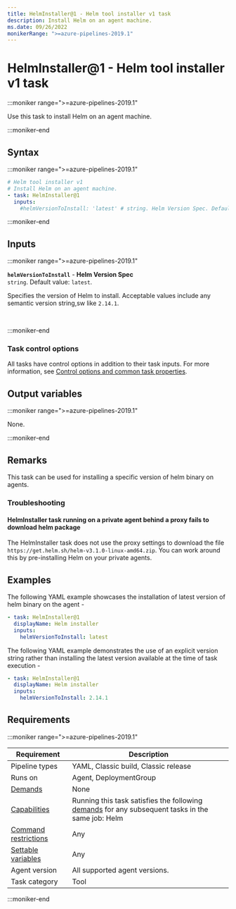 ```yaml
---
title: HelmInstaller@1 - Helm tool installer v1 task
description: Install Helm on an agent machine.
ms.date: 09/26/2022
monikerRange: ">=azure-pipelines-2019.1"
---
```


# HelmInstaller@1 - Helm tool installer v1 task

<!-- :::description::: -->
:::moniker range=">=azure-pipelines-2019.1"

<!-- :::editable-content name="description"::: -->
Use this task to install Helm on an agent machine.
<!-- :::editable-content-end::: -->

:::moniker-end
<!-- :::description-end::: -->

<!-- :::syntax::: -->
## Syntax

:::moniker range=">=azure-pipelines-2019.1"

```yaml
# Helm tool installer v1
# Install Helm on an agent machine.
- task: HelmInstaller@1
  inputs:
    #helmVersionToInstall: 'latest' # string. Helm Version Spec. Default: latest.
```

:::moniker-end
<!-- :::syntax-end::: -->

<!-- :::inputs::: -->
## Inputs

<!-- :::item name="helmVersionToInstall"::: -->
:::moniker range=">=azure-pipelines-2019.1"

**`helmVersionToInstall`** - **Helm Version Spec**<br>
`string`. Default value: `latest`.<br>
<!-- :::editable-content name="helpMarkDown"::: -->
Specifies the version of Helm to install. Acceptable values include any semantic version string,sw like `2.14.1`.
<!-- :::editable-content-end::: -->
<br>

:::moniker-end
<!-- :::item-end::: -->

### Task control options

All tasks have control options in addition to their task inputs. For more information, see [Control options and common task properties](/azure/devops/pipelines/yaml-schema/steps-task#common-task-properties).
<!-- :::inputs-end::: -->

<!-- :::outputVariables::: -->
## Output variables

:::moniker range=">=azure-pipelines-2019.1"

None.

:::moniker-end
<!-- :::outputVariables-end::: -->

<!-- :::remarks::: -->
<!-- :::editable-content name="remarks"::: -->
## Remarks

This task can be used for installing a specific version of helm binary on agents.

### Troubleshooting

#### HelmInstaller task running on a private agent behind a proxy fails to download helm package

The HelmInstaller task does not use the proxy settings to download the file `https://get.helm.sh/helm-v3.1.0-linux-amd64.zip`. You can work around this by pre-installing Helm on your private agents.
<!-- :::editable-content-end::: -->
<!-- :::remarks-end::: -->

<!-- :::examples::: -->
<!-- :::editable-content name="examples"::: -->
## Examples

The following YAML example showcases the installation of latest version of helm binary on the agent - 

```YAML
- task: HelmInstaller@1
  displayName: Helm installer
  inputs: 
    helmVersionToInstall: latest
```

The following YAML example demonstrates the use of an explicit version string rather than installing the latest version available at the time of task execution - 

```YAML
- task: HelmInstaller@1
  displayName: Helm installer
  inputs: 
    helmVersionToInstall: 2.14.1
```
<!-- :::editable-content-end::: -->
<!-- :::examples-end::: -->

<!-- :::properties::: -->
## Requirements

:::moniker range=">=azure-pipelines-2019.1"

| Requirement | Description |
|-------------|-------------|
| Pipeline types | YAML, Classic build, Classic release |
| Runs on | Agent, DeploymentGroup |
| [Demands](/azure/devops/pipelines/process/demands) | None |
| [Capabilities](/azure/devops/pipelines/agents/agents#capabilities) | Running this task satisfies the following [demands](/azure/devops/pipelines/process/demands) for any subsequent tasks in the same job: Helm |
| [Command restrictions](/azure/devops/pipelines/security/templates#agent-logging-command-restrictions) | Any |
| [Settable variables](/azure/devops/pipelines/security/templates#agent-logging-command-restrictions) | Any |
| Agent version | All supported agent versions. |
| Task category | Tool |

:::moniker-end
<!-- :::properties-end::: -->

<!-- :::see-also::: -->
<!-- :::editable-content name="seeAlso"::: -->
<!-- :::editable-content-end::: -->
<!-- :::see-also-end::: -->